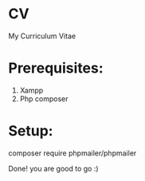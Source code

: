 # CV
My Curriculum Vitae
# Prerequisites:
1) Xampp
2) Php composer
# Setup:
composer require phpmailer/phpmailer

Done! you are good to go :) 
